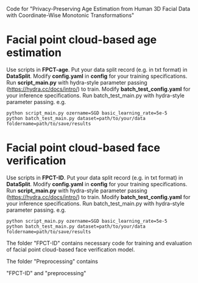 Code for "Privacy-Preserving Age Estimation from Human 3D Facial Data with Coordinate-Wise Monotonic Transformations"

# Facial point cloud-based age estimation
Use scripts in **FPCT-age**. Put your data split record (e.g. in txt format) in **DataSplit**. Modify **config.yaml** in **config** for your training specifications. Run **script_main.py** with hydra-style parameter passing (https://hydra.cc/docs/intro/) to train. Modify **batch_test_config.yaml** for your inference specifications. Run batch_test_main.py with hydra-style parameter passing.
e.g.
```
python script_main.py ozername=SGD basic_learning_rate=5e-5
python batch_test_main.py dataset=path/to/your/data foldername=path/to/save/results
```

# Facial point cloud-based face verification
Use scripts in **FPCT-ID**. Put your data split record (e.g. in txt format) in **DataSplit**. Modify **config.yaml** in **config** for your training specifications. Run **script_main.py** with hydra-style parameter passing (https://hydra.cc/docs/intro/) to train. Modify **batch_test_config.yaml** for your inference specifications. Run batch_test_main.py with hydra-style parameter passing.
e.g.
```
python script_main.py ozername=SGD basic_learning_rate=5e-5
python batch_test_main.py dataset=path/to/your/data foldername=path/to/save/results
```

The folder "FPCT-ID" contains necessary code for training and evaluation of facial point cloud-based face verification model. 

The folder "Preprocessing" contains 

"FPCT-ID" and "preprocessing" 
